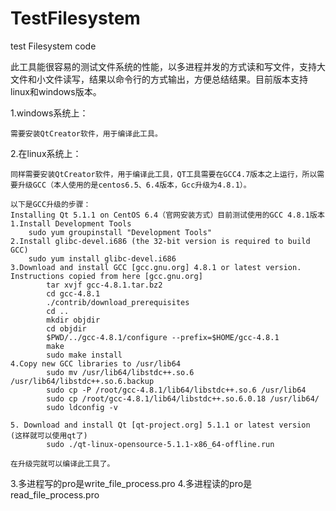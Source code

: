 TestFilesystem
==============

test Filesystem code


此工具能很容易的测试文件系统的性能，以多进程并发的方式读和写文件，支持大文件和小文件读写，结果以命令行的方式输出，方便总结结果。目前版本支持linux和windows版本。

1.windows系统上：

	需要安装QtCreator软件，用于编译此工具。
	
2.在linux系统上：

	同样需要安装QtCreator软件，用于编译此工具，QT工具需要在GCC4.7版本之上运行，所以需要升级GCC（本人使用的是centos6.5、6.4版本，Gcc升级为4.8.1）。
	
	以下是GCC升级的步骤：
	Installing Qt 5.1.1 on CentOS 6.4（官网安装方式）目前测试使用的GCC 4.8.1版本
	1.Install Development Tools
		sudo yum groupinstall "Development Tools"
	2.Install glibc-devel.i686 (the 32-bit version is required to build GCC)
		sudo yum install glibc-devel.i686
	3.Download and install GCC [gcc.gnu.org] 4.8.1 or latest version. Instructions copied from here [gcc.gnu.org]
		    tar xvjf gcc-4.8.1.tar.bz2
		    cd gcc-4.8.1
		    ./contrib/download_prerequisites
		    cd ..
		    mkdir objdir
		    cd objdir
		    $PWD/../gcc-4.8.1/configure --prefix=$HOME/gcc-4.8.1
		    make
		    sudo make install
	4.Copy new GCC libraries to /usr/lib64
		    sudo mv /usr/lib64/libstdc++.so.6 /usr/lib64/libstdc++.so.6.backup
		    sudo cp -P /root/gcc-4.8.1/lib64/libstdc++.so.6 /usr/lib64
		    sudo cp /root/gcc-4.8.1/lib64/libstdc++.so.6.0.18 /usr/lib64/
		    sudo ldconfig -v

	5. Download and install Qt [qt-project.org] 5.1.1 or latest version (这样就可以使用qt了)
    		sudo ./qt-linux-opensource-5.1.1-x86_64-offline.run
	
	在升级完就可以编译此工具了。

3.多进程写的pro是write_file_process.pro
4.多进程读的pro是read_file_process.pro


